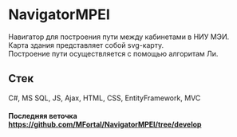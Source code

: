 # NavigatorMPEI
Навигатор для построения пути между кабинетами в НИУ МЭИ.  
Карта здания представляет собой svg-карту.  
Построение пути осуществляется с помощью алгоритам Ли.  

## Стек
С#, MS SQL, JS, Ajax, HTML, CSS, EntityFramework, MVC 

#### Последняя веточка https://github.com/MFortal/NavigatorMPEI/tree/develop
